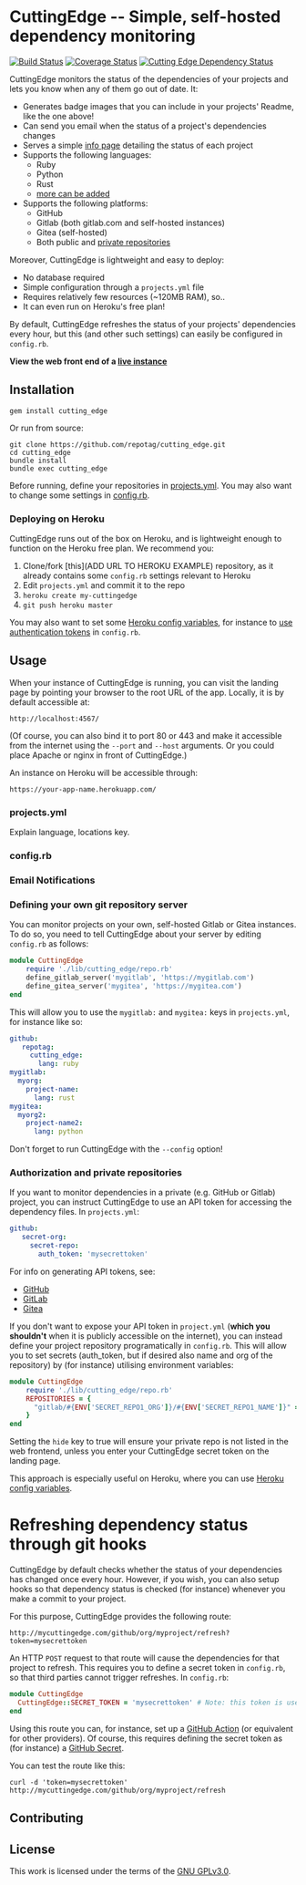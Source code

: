 # CuttingEdge -- Simple, self-hosted dependency monitoring

[![Build Status](https://travis-ci.org/repotag/cutting_edge.svg?branch=master)](https://travis-ci.org/repotag/cutting_edge)
[![Coverage Status](https://coveralls.io/repos/github/repotag/cutting_edge/badge.svg?branch=master)](https://coveralls.io/github/repotag/cutting_edge?branch=master)
[![Cutting Edge Dependency Status](https://dometto-cuttingedge.herokuapp.com/github/repotag/cutting_edge/svg 'Cutting Edge Dependency Status')](https://dometto-cuttingedge.herokuapp.com/github/repotag/cutting_edge/info)

CuttingEdge monitors the status of the dependencies of your projects and lets you know when any of them go out of date. It:

* Generates badge images that you can include in your projects' Readme, like the one above!
* Can send you email when the status of a project's dependencies changes
* Serves a simple [info page](https://dometto-cuttingedge.herokuapp.com/github/repotag/cutting_edge/info) detailing the status of each project
* Supports the following languages:
  * Ruby
  * Python
  * Rust
  * [more can be added]()
* Supports the following platforms:
  * GitHub
  * Gitlab (both gitlab.com and self-hosted instances)
  * Gitea (self-hosted)
  * Both public and [private repositories](#Authorization-and-private-repositories)

Moreover, CuttingEdge is lightweight and easy to deploy: 

* No database required
* Simple configuration through a `projects.yml` file
* Requires relatively few resources (~120MB RAM), so..
* It can even run on Heroku's free plan!

By default, CuttingEdge refreshes the status of your projects' dependencies every hour, but this (and other such settings) can easily be configured in `config.rb`.

**View the web front end of a [live instance](https://dometto-cuttingedge.herokuapp.com/)**

## Installation

`gem install cutting_edge`

Or run from source:

```
git clone https://github.com/repotag/cutting_edge.git
cd cutting_edge
bundle install
bundle exec cutting_edge
```

Before running, define your repositories in [projects.yml](#projects-yml). You may also want to change some settings in [config.rb](#config-rb).

### Deploying on Heroku

CuttingEdge runs out of the box on Heroku, and is lightweight enough to function on the Heroku free plan. We recommend you:

1. Clone/fork [this](ADD URL TO HEROKU EXAMPLE) repository, as it already contains some `config.rb` settings relevant to Heroku
2. Edit `projects.yml` and commit it to the repo
3. `heroku create my-cuttingedge`
4. `git push heroku master`

You may also want to set some [Heroku config variables](https://devcenter.heroku.com/articles/config-vars), for instance to [use authentication tokens](#Authorization-and-private-repositories) in `config.rb`.

## Usage

When your instance of CuttingEdge is running, you can visit the landing page by pointing your browser to the root URL of the app. Locally, it is by default accessible at:

`http://localhost:4567/`

(Of course, you can also bind it to port 80 or 443 and make it accessible from the internet using the `--port` and `--host` arguments. Or you could place Apache or nginx in front of CuttingEdge.)

An instance on Heroku will be accessible through:

`https://your-app-name.herokuapp.com/`

### projects.yml

Explain language, locations key.

### config.rb

### Email Notifications

### Defining your own git repository server

You can monitor projects on your own, self-hosted Gitlab or Gitea instances. To do so, you need to tell CuttingEdge about your server by editing `config.rb` as follows:

```ruby
module CuttingEdge
    require './lib/cutting_edge/repo.rb'
    define_gitlab_server('mygitlab', 'https://mygitlab.com')
    define_gitea_server('mygitea', 'https://mygitea.com')
end
```

This will allow you to use the `mygitlab:` and `mygitea:` keys in `projects.yml`, for instance like so:

```yaml
github:
   repotag:
     cutting_edge:
       lang: ruby
mygitlab:
  myorg:
    project-name:
      lang: rust
mygitea:
  myorg2:
    project-name2:
      lang: python
```

Don't forget to run CuttingEdge with the `--config` option!

### Authorization and private repositories

If you want to monitor dependencies in a private (e.g. GitHub or Gitlab) project, you can instruct CuttingEdge to use an API token for accessing the dependency files. In `projects.yml`:

```yaml
github:
   secret-org:
     secret-repo:
       auth_token: 'mysecrettoken'
```

For info on generating API tokens, see:

* [GitHub](https://docs.github.com/en/free-pro-team@latest/github/authenticating-to-github/creating-a-personal-access-token)
* [GitLab](https://docs.gitlab.com/ee/user/profile/personal_access_tokens.html)
* [Gitea](https://docs.gitea.io/en-us/api-usage/)

If you don't want to expose your API token in `project.yml` (**which you shouldn't** when it is publicly accessible on the internet), you can instead define your project repository programatically in `config.rb`. This will allow you to set secrets (auth_token, but if desired also name and org of the repository) by (for instance) utilising environment variables:

```ruby
module CuttingEdge
    require './lib/cutting_edge/repo.rb'
    REPOSITORIES = {
      "gitlab/#{ENV['SECRET_REPO1_ORG']}/#{ENV['SECRET_REPO1_NAME']}" => GitlabRepository.new(org: ENV['SECRET_REPO1_ORG'], name: ENV['SECRET_REPO1_NAME'], auth_token: ENV['SECRET_REPO1_TOKEN'], hide: true)
    }
end
```

Setting the `hide` key to true will ensure your private repo is not listed in the web frontend, unless you enter your CuttingEdge secret token on the landing page.

This approach is especially useful on Heroku, where you can use [Heroku config variables](https://devcenter.heroku.com/articles/config-vars).

# Refreshing dependency status through git hooks

CuttingEdge by default checks whether the status of your dependencies has changed once every hour. However, if you wish, you can also setup hooks so that dependency status is checked (for instance) whenever you make a commit to your project.

For this purpose, CuttingEdge provides the following route:

```
http://mycuttingedge.com/github/org/myproject/refresh?token=mysecrettoken
```

An HTTP `POST` request to that route will cause the dependencies for that project to refresh. This requires you to define a secret token in `config.rb`, so that third parties cannot trigger refreshes. In `config.rb`:

```ruby
module CuttingEdge
  CuttingEdge::SECRET_TOKEN = 'mysecrettoken' # Note: this token is used to refresh all the projects on your CuttingEdge instance
end
```

Using this route you can, for instance, set up a [GitHub Action](https://docs.github.com/en/free-pro-team@latest/actions) (or equivalent for other providers). Of course, this requires defining the secret token as (for instance) a [GitHub Secret](https://docs.github.com/en/free-pro-team@latest/actions/reference/encrypted-secrets).

You can test the route like this:

```
curl -d 'token=mysecrettoken' http://mycuttingedge.com/github/org/myproject/refresh
```

## Contributing

## License

This work is licensed under the terms of the [GNU GPLv3.0](LICENSE).
